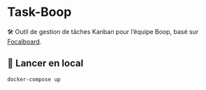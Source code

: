 # Task-Boop

🛠 Outil de gestion de tâches Kanban pour l’équipe Boop, basé sur [Focalboard](https://github.com/mattermost/focalboard).

## 🚀 Lancer en local

```bash
docker-compose up
